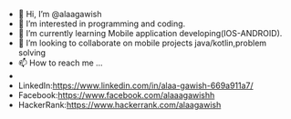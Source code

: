 - 👋 Hi, I’m @alaagawish
- 👀 I’m interested in programming and coding.
- 🌱 I’m currently learning Mobile application developing(IOS-ANDROID).
- 💞️ I’m looking to collaborate on mobile projects java/kotlin,problem solving
- 📫 How to reach me ...
- 
-   LinkedIn:https://www.linkedin.com/in/alaa-gawish-669a911a7/
-   Facebook:https://www.facebook.com/alaaagawishh
-   HackerRank:https://www.hackerrank.com/alaagawish

<!---
alaagawish/alaagawish is a ✨ special ✨ repository because its `README.md` (this file) appears on your GitHub profile.
You can click the Preview link to take a look at your changes.
--->

